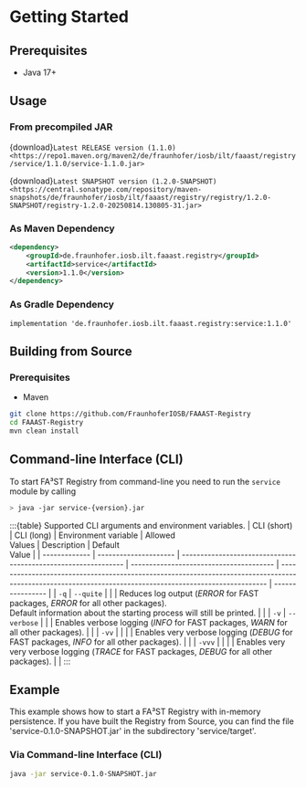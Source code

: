 # Getting Started

## Prerequisites

-   Java 17+

## Usage

### From precompiled JAR

<!--start:download-release-->
{download}`Latest RELEASE version (1.1.0) <https://repo1.maven.org/maven2/de/fraunhofer/iosb/ilt/faaast/registry/service/1.1.0/service-1.1.0.jar>`<!--end:download-release-->

<!--start:download-snapshot-->
{download}`Latest SNAPSHOT version (1.2.0-SNAPSHOT) <https://central.sonatype.com/repository/maven-snapshots/de/fraunhofer/iosb/ilt/faaast/registry/registry/1.2.0-SNAPSHOT/registry-1.2.0-20250814.130805-31.jar>`<!--end:download-snapshot-->

### As Maven Dependency

```xml
<dependency>
	<groupId>de.fraunhofer.iosb.ilt.faaast.registry</groupId>
	<artifactId>service</artifactId>
	<version>1.1.0</version>
</dependency>
```

### As Gradle Dependency

```text
implementation 'de.fraunhofer.iosb.ilt.faaast.registry:service:1.1.0'
```

## Building from Source

### Prerequisites

-   Maven

```sh
git clone https://github.com/FraunhoferIOSB/FAAAST-Registry
cd FAAAST-Registry
mvn clean install
```

## Command-line Interface (CLI)

To start FA³ST Registry from command-line you need to run the `service` module by calling

```sh
> java -jar service-{version}.jar
```

:::{table} Supported CLI arguments and environment variables.
| CLI (short)   | CLI (long)            | Environment variable                                           | Allowed<br>Values                       | Description                                                                                                                                              | Default<br>Value |
| ------------- | --------------------- | -------------------------------------------------------------- | --------------------------------------- | -------------------------------------------------------------------------------------------------------------------------------------------------------- | ---------------- |
| `-q`          | `--quite`             |                                                                |                                         | Reduces log output (*ERROR* for FAST packages, *ERROR* for all other packages).<br>Default information about the starting process will still be printed. |                  |
| `-v`          | `--verbose`           |                                                                |                                         | Enables verbose logging (*INFO* for FAST packages, *WARN* for all other packages).                                                                       |                  |
| `-vv`         |                       |                                                                |                                         | Enables very verbose logging (*DEBUG* for FAST packages, *INFO* for all other packages).                                                                 |                  |
| `-vvv`        |                       |                                                                |                                         | Enables very very verbose logging (*TRACE* for FAST packages, *DEBUG* for all other packages).                                                           |                  |
:::

## Example

This example shows how to start a FA³ST Registry with in-memory persistence.
If you have built the Registry from Source, you can find the file 'service-0.1.0-SNAPSHOT.jar' in the subdirectory 'service/target'.

### Via Command-line Interface (CLI)

```sh
java -jar service-0.1.0-SNAPSHOT.jar
```
